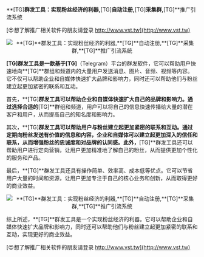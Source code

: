 **[TG]**群发工具：实现粉丝经济的利器,**[TG]**自动注册,**[TG]**采集群,**[TG]**推广引流系统

[😍想了解推广相关软件的朋友请登录 http://www.vst.tw](http://www.vst.tw)

 <center><img src="https://vst.tw/MP4/tuiguang/png/1.png" alt="**[TG]**群发工具：实现粉丝经济的利器,**[TG]**自动注册,**[TG]**采集群,**[TG]**推广引流系统"></center>

**[TG]**群发工具是一款基于**[TG]**（Telegram）平台的群发软件，它可以帮助用户快速地向**[TG]**群组和频道内的大量用户发送消息、图片、音频、视频等内容。它不仅可以帮助企业和自媒体快速扩大品牌和影响力，同时还可以帮助他们与粉丝建立起更加紧密的联系和互动。

首先，**[TG]**群发工具可以帮助企业和自媒体快速扩大自己的品牌和影响力。通过选择合适的**[TG]**群组和频道，用户可以将自己的信息快速传播给大量的潜在客户和用户，从而提高自己的知名度和影响力。

其次，**[TG]**群发工具可以帮助用户与粉丝建立起更加紧密的联系和互动。通过定期向粉丝发送有价值的信息和内容，企业和自媒体可以建立起更加深入的信任和联系，从而增强粉丝的忠诚度和对品牌的认同感。此外，**[TG]**群发工具还可以帮助用户进行定向营销，让用户更加精准地了解自己的粉丝，从而提供更加个性化的服务和产品。

最后，**[TG]**群发工具还具有操作简单、效率高、成本低等优点。它可以节省用户大量的时间和资源，让用户更加专注于自己的核心业务和创新，从而取得更好的商业效益。

 <center><img src="https://vst.tw/MP4/tuiguang/png/6.png" alt="**[TG]**群发工具：实现粉丝经济的利器,**[TG]**自动注册,**[TG]**采集群,**[TG]**推广引流系统"></center>

综上所述，**[TG]**群发工具是一个实现粉丝经济的利器。它可以帮助企业和自媒体快速扩大品牌和影响力，同时还可以帮助他们与粉丝建立起更加紧密的联系和互动，实现更好的商业效益。

[😍想了解推广相关软件的朋友请登录 http://www.vst.tw](http://www.vst.tw)



